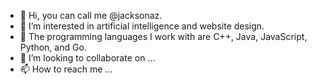 - 👋 Hi, you can call me @jacksonaz.
- 👀 I’m interested in artificial intelligence and website design.
- 🌱 The programming languages I work with are C++, Java, JavaScript, Python, and Go.
- 💞️ I’m looking to collaborate on ...
- 📫 How to reach me ...

<!---
jacksonaz/jacksonaz is a ✨ special ✨ repository because its `README.md` (this file) appears on your GitHub profile.
You can click the Preview link to take a look at your changes.
--->
